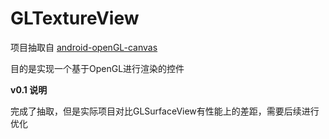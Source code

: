 # GLTextureView

项目抽取自 [android-openGL-canvas](https://github.com/ChillingVan/android-openGL-canvas)

目的是实现一个基于OpenGL进行渲染的控件


**v0.1 说明**

完成了抽取，但是实际项目对比GLSurfaceView有性能上的差距，需要后续进行优化

